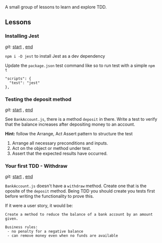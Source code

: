 A small group of lessons to learn and explore TDD.

## Lessons

### Installing Jest

_git:_ [start](https://github.com/isobar-mcollins/jest-demo/tree/feature/lesson-one-start)
, [end](https://github.com/isobar-mcollins/jest-demo/tree/feature/lesson-one-finish)

`npm i -D jest` to install Jest as a dev dependency

Update the `package.json` test command like so to run test with a simple `npm t`

```
"scripts": {
  "test": "jest"
},
```

### Testing the deposit method

_git:_ [start](https://github.com/isobar-mcollins/jest-demo/tree/feature/lesson-two-start)
, [end](https://github.com/isobar-mcollins/jest-demo/tree/feature/lesson-two-finish)

See `BankAccount.js`, there is a method `deposit` in there. Write a test to verify that the balance increases after depositing money to an account.

**Hint:** follow the Arrange, Act Assert pattern to structure the test

1. Arrange all necessary preconditions and inputs.
1. Act on the object or method under test.
1. Assert that the expected results have occurred.

### Your first TDD - Withdraw

_git:_ [start](https://github.com/isobar-mcollins/jest-demo/tree/feature/lesson-three-start)
, [end](https://github.com/isobar-mcollins/jest-demo/tree/feature/lesson-three-finish)

`BankAccount.js` doesn't have a `withdraw` method. Create one that is the oposite of the `deposit` method. Being TDD you should create you tests first before writing the functionality to prove this.

If it were a user story, it would be:

    Create a method to reduce the balance of a bank account by an amount given.

    Business rules:
     - no penalty for a negative balance
     - can remove money even when no funds are available
